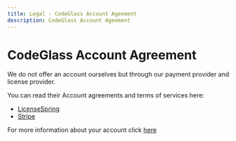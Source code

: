 ```yaml
---
title: Legal - CodeGlass Account Ageement
description: CodeGlass Account Ageement
---
```

# CodeGlass Account Agreement

We do not offer an account ourselves but through our payment provider and license provider.

You can read their Account agreements and terms of services here:

- [LicenseSpring](https://licensespring.com/terms-of-service)
- [Stripe](https://stripe.com/customer-portal/legal)


For more information about your account click [here](../Others/Account.md)
